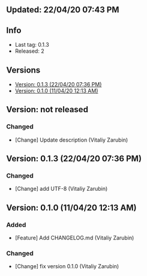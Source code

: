 

## Updated: 22/04/20 07:43 PM

## Info

- Last tag: 0.1.3
- Released: 2


## Versions
   
- [Version: 0.1.3 (22/04/20 07:36 PM)](#version-013-220420-0736-pm)   
- [Version: 0.1.0 (11/04/20 12:13 AM)](#version-010-110420-1213-am)     


## Version: not released 

### Changed
* [Change] Update description (Vitaliy Zarubin)

## Version: 0.1.3 (22/04/20 07:36 PM) 

### Changed
* [Change] add UTF-8 (Vitaliy Zarubin)

## Version: 0.1.0 (11/04/20 12:13 AM) 

### Added
* [Feature] Add CHANGELOG.md (Vitaliy Zarubin)

### Changed
* [Change] fix version 0.1.0 (Vitaliy Zarubin)
